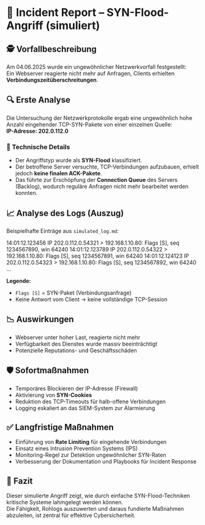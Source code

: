 # 📑 Incident Report – SYN-Flood-Angriff (simuliert)

## 🕵️ Vorfallbeschreibung

Am 04.06.2025 wurde ein ungewöhnlicher Netzwerkvorfall festgestellt:  
Ein Webserver reagierte nicht mehr auf Anfragen, Clients erhielten **Verbindungszeitüberschreitungen**.

## 🔍 Erste Analyse

Die Untersuchung der Netzwerkprotokolle ergab eine ungewöhnlich hohe Anzahl eingehender TCP-SYN-Pakete von einer einzelnen Quelle:  
**IP-Adresse: 202.0.112.0**

### 🧪 Technische Details

- Der Angriffstyp wurde als **SYN-Flood** klassifiziert.
- Der betroffene Server versuchte, TCP-Verbindungen aufzubauen, erhielt jedoch **keine finalen ACK-Pakete**.
- Das führte zur Erschöpfung der **Connection Queue** des Servers (Backlog), wodurch reguläre Anfragen nicht mehr bearbeitet werden konnten.

## 📈 Analyse des Logs (Auszug)

Beispielhafte Einträge aus `simulated_log.md`:

14:01:12.123456 IP 202.0.112.0.54321 > 192.168.1.10.80: Flags [S], seq 1234567890, win 64240
14:01:12.123789 IP 202.0.112.0.54322 > 192.168.1.10.80: Flags [S], seq 1234567891, win 64240
14:01:12.124123 IP 202.0.112.0.54323 > 192.168.1.10.80: Flags [S], seq 1234567892, win 64240
...


**Legende:**
- `Flags [S]` = SYN-Paket (Verbindungsanfrage)
- Keine Antwort vom Client → keine vollständige TCP-Session

## 📉 Auswirkungen

- Webserver unter hoher Last, reagierte nicht mehr
- Verfügbarkeit des Dienstes wurde massiv beeinträchtigt
- Potenzielle Reputations- und Geschäftsschäden

## 🛡️ Sofortmaßnahmen

- Temporäres Blockieren der IP-Adresse (Firewall)
- Aktivierung von **SYN-Cookies**
- Reduktion des TCP-Timeouts für halb-offene Verbindungen
- Logging eskaliert an das SIEM-System zur Alarmierung

## ✅ Langfristige Maßnahmen

- Einführung von **Rate Limiting** für eingehende Verbindungen
- Einsatz eines Intrusion Prevention Systems (IPS)
- Monitoring-Regel zur Detektion ungewöhnlicher SYN-Raten
- Verbesserung der Dokumentation und Playbooks für Incident Response

## 📌 Fazit

Dieser simulierte Angriff zeigt, wie durch einfache SYN-Flood-Techniken kritische Systeme lahmgelegt werden können.  
Die Fähigkeit, Rohlogs auszuwerten und daraus fundierte Maßnahmen abzuleiten, ist zentral für effektive Cybersicherheit.

